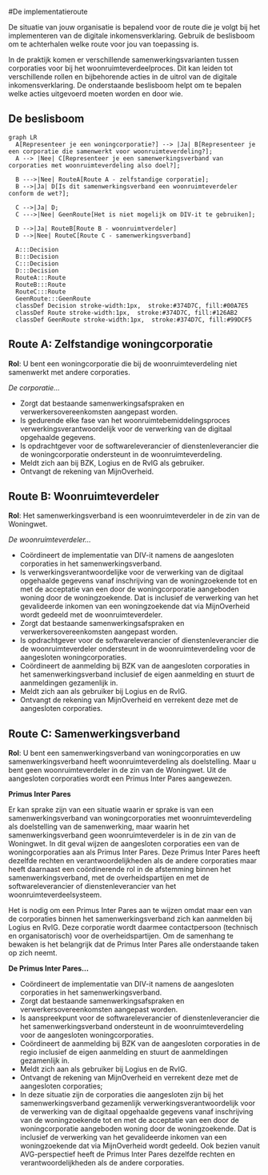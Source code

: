 #De implementatieroute

De situatie van jouw organisatie is bepalend voor de route die je volgt bij het implementeren van de digitale inkomensverklaring. Gebruik de beslisboom om te achterhalen welke route voor jou van toepassing is.

In de praktijk komen er verschillende samenwerkingsvarianten tussen corporaties voor bij het woonruimteverdeelproces. Dit kan leiden tot verschillende rollen en bijbehorende acties in de uitrol van de digitale inkomensverklaring. De onderstaande beslisboom helpt om te bepalen welke acties uitgevoerd moeten worden en door wie.

## De beslisboom
```mermaid
graph LR
  A[Representeer je een woningcorporatie?] --> |Ja| B[Representeer je een corporatie die samenwerkt voor woonruimteverdeling?];
  A --> |Nee| C[Representeer je een samenwerkingsverband van corporaties met woonruimteverdeling also doel?];

  B --->|Nee| RouteA[Route A - zelfstandige corporatie];
  B -->|Ja| D[Is dit samenwerkingsverband een woonruimteverdeler conform de wet?];

  C -->|Ja| D;
  C --->|Nee| GeenRoute[Het is niet mogelijk om DIV-it te gebruiken];

  D -->|Ja| RouteB[Route B - woonruimtverdeler]
  D -->|Nee| RouteC[Route C - samenwerkingsverband]

  A:::Decision
  B:::Decision
  C:::Decision
  D:::Decision
  RouteA:::Route
  RouteB:::Route
  RouteC:::Route
  GeenRoute:::GeenRoute
  classDef Decision stroke-width:1px,  stroke:#374D7C, fill:#00A7E5 
  classDef Route stroke-width:1px,  stroke:#374D7C, fill:#126AB2 
  classDef GeenRoute stroke-width:1px,  stroke:#374D7C, fill:#99DCF5 

```

## Route A: Zelfstandige woningcorporatie
**Rol**: U bent een woningcorporatie die bij de woonruimteverdeling niet samenwerkt met andere corporaties.

*De corporatie…*

* Zorgt dat bestaande samenwerkingsafspraken en verwerkersovereenkomsten aangepast worden.
* Is gedurende elke fase van het woonruimtebemiddelingsproces verwerkingsverantwoordelijk voor de verwerking van de digitaal opgehaalde gegevens.
* Is opdrachtgever voor de softwareleverancier of dienstenleverancier die de woningcorporatie ondersteunt in de woonruimteverdeling.
* Meldt zich aan bij BZK, Logius en de RvIG als gebruiker.
* Ontvangt de rekening van MijnOverheid.

## Route B: Woonruimteverdeler
**Rol**: Het samenwerkingsverband is een woonruimteverdeler in de zin van de Woningwet.

*De woonruimteverdeler…*

* Coördineert de implementatie van DIV-it namens de aangesloten corporaties in het samenwerkingsverband.
* Is verwerkingsverantwoordelijke voor de verwerking van de digitaal opgehaalde gegevens vanaf inschrijving van de woningzoekende tot en met de acceptatie van een door de woningcorporatie aangeboden woning door de woningzoekende. Dat is inclusief de verwerking van het gevalideerde inkomen van een woningzoekende dat via MijnOverheid wordt gedeeld met de woonruimteverdeler.
* Zorgt dat bestaande samenwerkingsafspraken en verwerkersovereenkomsten aangepast worden. 
* Is opdrachtgever voor de softwareleverancier of dienstenleverancier die de woonruimteverdeler ondersteunt in de woonruimteverdeling voor de aangesloten woningcorporaties.
* Coördineert de aanmelding bij BZK van de aangesloten corporaties in het samenwerkingsverband inclusief de eigen aanmelding en stuurt de aanmeldingen gezamenlijk in.
* Meldt zich aan als gebruiker bij Logius en de RvIG.
* Ontvangt de rekening van MijnOverheid en verrekent deze met de aangesloten corporaties.

## Route C: Samenwerkingsverband
**Rol**: U bent een samenwerkingsverband van woningcorporaties en uw samenwerkingsverband heeft woonruimteverdeling als doelstelling. Maar u bent geen woonruimteverdeler in de zin van de Woningwet. Uit de aangesloten corporaties wordt een Primus Inter Pares aangewezen.

**Primus Inter Pares**

Er kan sprake zijn van een situatie waarin er sprake is van een samenwerkingsverband van woningcorporaties met woonruimteverdeling als doelstelling van de samenwerking, maar waarin het samenwerkingsverband geen woonruimteverdeler is in de zin van de Woningwet. In dit geval wijzen de aangesloten corporaties een van de woningcorporaties aan als Primus Inter Pares. Deze Primus Inter Pares heeft dezelfde rechten en verantwoordelijkheden als de andere corporaties maar heeft daarnaast een coördinerende rol in de afstemming binnen het samenwerkingsverband, met de overheidspartijen en met de softwareleverancier of dienstenleverancier van het woonruimteverdeelsysteem.

Het is nodig om een Primus Inter Pares aan te wijzen omdat maar een van de corporaties binnen het samenwerkingsverband zich kan aanmelden bij Logius en RvIG. Deze corporatie wordt daarmee contactpersoon (technisch en organisatorisch) voor de overheidspartijen. Om de samenhang te bewaken is het belangrijk dat de Primus Inter Pares alle onderstaande taken op zich neemt.

**De Primus Inter Pares…**

* Coördineert de implementatie van DIV-it namens de aangesloten corporaties in het samenwerkingsverband.
* Zorgt dat bestaande samenwerkingsafspraken en verwerkersovereenkomsten aangepast worden.
* Is aanspreekpunt voor de softwareleverancier of dienstenleverancier die het samenwerkingsverband ondersteunt in de woonruimteverdeling voor de aangesloten woningcorporaties.
* Coördineert de aanmelding bij BZK van de aangesloten corporaties in de regio inclusief de eigen aanmelding en stuurt de aanmeldingen gezamenlijk in.
* Meldt zich aan als gebruiker bij Logius en de RvIG.
* Ontvangt de rekening van MijnOverheid en verrekent deze met de aangesloten corporaties;
* In deze situatie zijn de corporaties die aangesloten zijn bij het samenwerkingsverband gezamenlijk verwerkingsverantwoordelijk voor de verwerking van de digitaal opgehaalde gegevens vanaf inschrijving van de woningzoekende tot en met de acceptatie van een door de woningcorporatie aangeboden woning door de woningzoekende. Dat is inclusief de verwerking van het gevalideerde inkomen van een woningzoekende dat via MijnOverheid wordt gedeeld. Ook bezien vanuit AVG-perspectief heeft de Primus Inter Pares dezelfde rechten en verantwoordelijkheden als de andere corporaties.